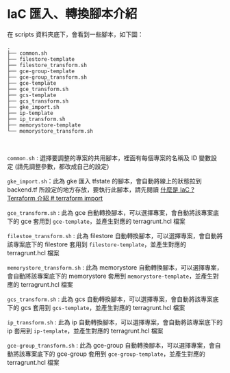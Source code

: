 # IaC 匯入、轉換腳本介紹

在 scripts 資料夾底下，會看到一些腳本，如下圖：

```
.
├── common.sh
├── filestore-template
├── filestore_transform.sh
├── gce-group-template
├── gce-group_transform.sh
├── gce-template
├── gce_transform.sh
├── gcs-template
├── gcs_transform.sh
├── gke_import.sh
├── ip-template
├── ip_transform.sh
├── memorystore-template
└── memorystore_transform.sh
```

<br>

`common.sh` : 選擇要調整的專案的共用腳本，裡面有每個專案的名稱及 ID 變數設定 (請先調整參數，都改成自己的設定)

`gke_import.sh`：此為 gke 匯入 tfstate 的腳本，會自動將線上的狀態拉到 backend.tf 所設定的地方存放，要執行此腳本，請先閱讀 [什麼是 IaC ? Terraform 介紹 # terraform import](https://blog.pin-yi.me/terraform/#terraform-import)

`gce_transform.sh` : 此為 gce 自動轉換腳本，可以選擇專案，會自動將該專案底下的 gce 套用到 `gce-template`，並產生對應的 terragrunt.hcl 檔案

`filestoe_transform.sh` : 此為 filestore 自動轉換腳本，可以選擇專案，會自動將該專案底下的 filestore 套用到 `filestore-template`，並產生對應的 terragrunt.hcl 檔案

`memorystore_transform.sh` : 此為 memorystore 自動轉換腳本，可以選擇專案，會自動將該專案底下的 memorystore 套用到 `memorystore-template`，並產生對應的 terragrunt.hcl 檔案

`gcs_transform.sh` : 此為 gcs 自動轉換腳本，可以選擇專案，會自動將該專案底下的 gcs 套用到 `gcs-template`，並產生對應的 terragrunt.hcl 檔案

`ip_transform.sh` : 此為 ip 自動轉換腳本，可以選擇專案，會自動將該專案底下的 ip 套用到 `ip-template`，並產生對應的 terragrunt.hcl 檔案

`gce-group_transform.sh` : 此為 gce-group 自動轉換腳本，可以選擇專案，會自動將該專案底下的 gce-group 套用到 `gce-group-template`，並產生對應的 terragrunt.hcl 檔案
